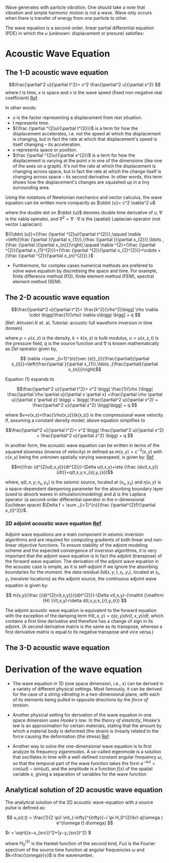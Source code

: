 Wave generates with particle vibration. One should take a note that vibration and simple harmonic motion is not a wave. Wave only occurs when there is transfer of energy from one particle to other.

The wave equation is a second-order, linear partial differential equation (PDE) in which the $u$ (unknown: displacement or presure) satisfies:

# Acoustic Wave Equation

## The 1-D acoustic wave equation

$$\frac{\partial^2 u}{\partial t^2}= v^2 \frac{\partial^2 u}{\partial x^2} $$
where $t$ is time, $x$ is space and $v$ is the wave speed (fixed non-negative real coefficient) [Ref](https://vitalitylearning.medium.com/solving-the-1d-wave-equation-numerical-discretization-190a92c917bc "text title").

In other words:

  + $u$ is the factor representing a displacement from rest situation.
  + $t$ represents time.
  + ${\frac {\partial ^{2}u}{\partial t^{2}}}$ is a term for how the displacement accelerates, i.e. not the speed at which the displacement is changing, but in fact the rate at which that displacement's speed is itself changing – its acceleration. 
  + $x$ represents space or position.
  + $\frac {\partial ^{2}u}{\partial x^{2}}$ is a term for how the displacement is varying at the point $x$ in one of the dimensions (like one of the axes on a graph). It's not the rate at which the displacement is changing across space, but in fact the rate at which the change itself is changing across space – its second derivative. In other words, this term shows how the displacement's changes are squashed up in a tiny surrounding area.

Using the notations of Newtonian mechanics and vector calculus, the wave equation can be written more compactly as $\ddot {u}= c^2 \nabla^2 u$

where the double dot on $\ddot {u}$ denotes double time derivative of $u$, $\nabla$ is the nabla operator, and $\nabla^2 = \nabla \cdot \nabla$ is the (spatial) Laplacian operator (not vector Laplacian):

${{\ddot {u}}={\frac {\partial ^{2}u}{\partial t^{2}}},\qquad \nabla =\left({\frac {\partial }{\partial x_{1}}},{\frac {\partial }{\partial x_{2}}},\ldots ,{\frac {\partial }{\partial x_{n}}}\right),\qquad \nabla ^{2}={\frac {\partial ^{2}}{\partial x_{1}^{2}}}+{\frac {\partial ^{2}}{\partial x_{2}^{2}}}+\cdots +{\frac {\partial ^{2}}{\partial x_{n}^{2}}}.}$

  - Furthermore, for complex cases numerical methods are prefered to solve wave equation by discretising the space and time. For example, finite difference method (FD), finite element method (FEM), spectral element method (SEM).

## The 2-D acoustic wave equation

$$\frac{\partial^2 u}{\partial t^2}= \frac{k^2}{\rho^2}\bigg[ \rho \nabla \cdot \bigg(\frac{1}{\rho} \nabla u\bigg) \bigg] + q $$ [Ref: Almuteri.K et. al, Tutorial: acoustic full waveform inversion in time domain)

where $\rho=\rho(x,z)$ is the density, $k=k(x,z)$ is bulk modulus, $u=u(x,z,t)$ is the pressure field, $q$ is the source function and $\nabla$ is known mathematically as _Del_ operator given by,

$$ \nabla =\sum _{i=1}^{n}{\vec {e}}_{i}{\frac{\partial}{\partial x_{i}}}=\left(\frac{\partial }{\partial x_{1}},\ldots ,{\frac{\partial}{\partial x_{n}}}\right)$$

Equation (1) expands to

$$\frac{\partial^2 u}{\partial t^2}= v^2 \bigg[ \frac{1}{\rho }\bigg( \frac{\partial \rho \partial u}{\partial x \partial x} +\frac{\partial \rho \partial u}{\partial z \partial z} \bigg) + \bigg( \frac{\partial^2 u}{\partial x^2} + \frac{\partial^2 u}{\partial z^2} \bigg)\bigg] + q $$ 

where $v=v(x,z)=\frac{\rho(x,z)}{k(x,z)} is the compressional wave velocity. If, assuming a constant density model; above equation simplifies to

$$\frac{\partial^2 u}{\partial t^2}= v^2 \bigg( \frac{\partial^2 u}{\partial x^2} + \frac{\partial^2 u}{\partial z^2} \bigg) + q $$

In another form, the acoustic wave equation can be written in terms of the squared slowness (inverse of velocity) $m$ defined as $m(x,y)=c^{-2}(x,y)$ with $c(x,y)$ being the unknown spatially varying wavespeed, is given by: [Ref](https://slimgroup.github.io/Devito-Examples/tutorials/TLE_Adjoint/ "text title")

$$m{\frac {d^{2}u(t,x,y)}{dt^{2}}}-\Delta u(t,x,y)+\eta {\frac {du(t,x,y)}{dt}}=q(t,x,y;x_{s},y_{s})$$

where, $q(t,x,y;x_{s},y_{s})$ is the seismic source, located at $(x_{s},y_{s})$ and $\eta (x,y)$ is a space-dependent dampening parameter for the absorbing boundary layer (used to absorb waves in simulation/modeling) and $\Delta$ is the Laplace operator (a second-order differential operator in the n-dimensional Euclidean space) $\Delta f = \sum _{i=1}^{n}{\frac {\partial^{2}f}{\partial x_{i}^2}}$.

### 2D adjoint acoustic wave equation [Ref](https://slimgroup.github.io/Devito-Examples/tutorials/TLE_Adjoint/ "text title")
Adjoint wave equations are a main component in seismic inversion algorithms and are required for computing gradients of both linear and non-linear objective functions. To ensure stability of the adjoint modeling scheme and the expected convergence of inversion algorithms, it is very important that the adjoint wave equation is in fact the adjoint (transpose) of the forward wave equation. The derivation of the adjoint wave equation in the acoustic case is simple, as it is self-adjoint if we ignore the absorbing boundaries for the moment. the data residual $\delta d(x,y,t,x_{r},y_{r})$, located at $x_{r},y_{r}$ (receiver locations) as the adjoint source, the continuous adjoint wave equation is given by:

$$ m(x,y){\frac {{d}^{2}v(t,x,y)}{{d}t^{2}}}-\Delta v(t,x,y)-{\mathit {\mathrm {H} }}(t,x,y)=\delta d(t,x,y;x_{r},y_{r}) $$

The adjoint acoustic wave equation is equivalent to the forward equation with the exception of the damping term ${\mathit {\mathrm {H} }}(t,x,y)=\eta (x,y)dv(t,x,y)/dt$, which contains a first time derivative and therefore has a change of sign in its adjoint. (A second derivative matrix is the same as its transpose, whereas a first derivative matrix is equal to its negative transpose and vice versa.)

## The 3-D acoustic wave equation


# Derivation of the wave equation
  - The wave equation in 1D (one space dimension, i.e., $x$) can be derived in a variety of different physical settings. Most famously, it can be derived for the case of a _string vibrating_ in a two-dimensional plane, with each of its elements being pulled in opposite directions by the _force of tension_.

  - Another physical setting for derivation of the wave equation in one space dimension uses _Hooke's law_. In the _theory of elasticity_, Hooke's law is an approximation for certain materials, stating that the amount by which a material body is deformed (the strain) is linearly related to the force causing the deformation (the stress) [Ref](https://en.wikipedia.org/wiki/Wave_equation "text title").

  - Another way to solve the one-dimensional wave equation is to first analyze its frequency _eigenmodes_. A so-called eigenmode is a solution that oscillates in time with a well-defined constant angular frequency $\omega$, so that the temporal part of the wave function takes the form $e^{−i\omega t} = cos(\omega t) − i sin(\omega t)$, and the amplitude is a function $f(x)$ of the spatial variable $x$, giving a separation of variables for the wave function
 
## Analytical solution of 2D acoustic wave equation
The analytical solution of the 2D acoustic wave-equation with a source pulse is defined as:

$$ u_s(r,t) = \frac{1}{2 \pi} \int_{-infty}^{infty}{−i \pi H_0^(2)(kr) q(\omega ) e^{i\omega t}  d\omega} $$

$r = \sqrt{(x−x_{src})^2+(y−y_{src})^2} $

where $H_0^(2)$ is the Hankel function of the second kind, $F\omega )$ is the Fourier spectrum of the source time function at angular frequencies $\omega$ and $k=\frac{\omega}{v}$ is the wavenumber.

